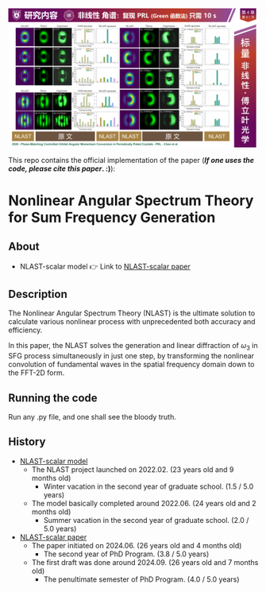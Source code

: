 ![fig](https://raw.githubusercontent.com/ChenZhu-Xie/NLAST/master/img/cover3.png)

This repo contains the official implementation of the paper (**_If one uses the code, please cite this paper_. :)**):

# Nonlinear Angular Spectrum Theory for Sum Frequency Generation
[^_^]: # (![illustration](Optica.jpg))
[>_>]: # (这个注释可分段，但似乎不能有 “图片链接格式”，上一个注释反之)
<!-- 这个 html 的注释，就既可以 图片链接 ![illustration](Optica.jpg)，又可以 分段 -->

## About
* NLAST-scalar model 👉 Link to [NLAST-scalar paper](https://github.com/ChenZhu-Xie/NLAST_scalar_paper__private)

## Description
The Nonlinear Angular Spectrum Theory (NLAST) is the ultimate solution to calculate various nonlinear process with unprecedented both accuracy and efficiency.

In this paper, the NLAST solves the generation and linear diffraction of $\omega_3$ in SFG process simultaneously in just one step, by transforming the nonlinear convolution of fundamental waves in the spatial frequency domain down to the FFT-2D form.

## Running the code
Run any .py file, and one shall see the bloody truth.

## History
* [NLAST-scalar model](https://github.com/ChenZhu-Xie/NLAST)
    * The NLAST project launched on 2022.02. (23 years old and 9 months old)
        * Winter vacation in the second year of graduate school. (1.5 / 5.0 years)
    * The model basically completed around 2022.06. (24 years old and 2 months old)
        * Summer vacation in the second year of graduate school. (2.0 / 5.0 years)
* [NLAST-scalar paper](https://github.com/ChenZhu-Xie/NLAST_scalar_paper__private)
    * The paper initiated on 2024.06. (26 years old and 4 months old)
        * The second year of PhD Program. (3.8 / 5.0 years)
    * The first draft was done around 2024.09. (26 years old and 7 months old)
        * The penultimate semester of PhD Program. (4.0 / 5.0 years)